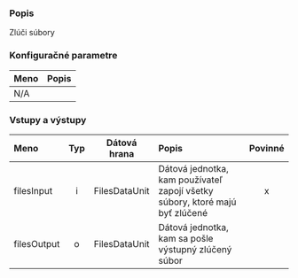 ### Popis

Zlúči súbory

### Konfiguračné parametre

| Meno | Popis |
|:----|:----|
|N/A||

### Vstupy a výstupy

|Meno |Typ | Dátová hrana | Popis | Povinné |
|:--------|:------:|:------:|:-------------|:---------------------:|
|filesInput  |i| FilesDataUnit | Dátová jednotka, kam používateľ zapojí všetky súbory, ktoré majú byť zlúčené |x|
|filesOutput |o| FilesDataUnit | Dátová jednotka, kam sa pošle výstupný zlúčený súbor ||
